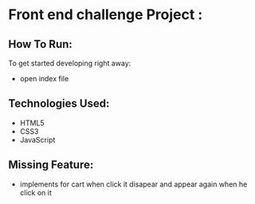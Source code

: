 # Front end challenge Project :

## How To Run:

To get started developing right away:
- open index file 

## Technologies Used:

- HTML5
- CSS3
- JavaScript

## Missing Feature:
- implements for cart when click it disapear and appear again when he click on it  